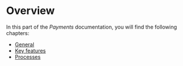 # Overview

In this part of the *Payments* documentation, you will find the following chapters: 

- [General](01_General.md)   
- [Key features](02_Features.md)
- [Processes](03_Processes.md)

